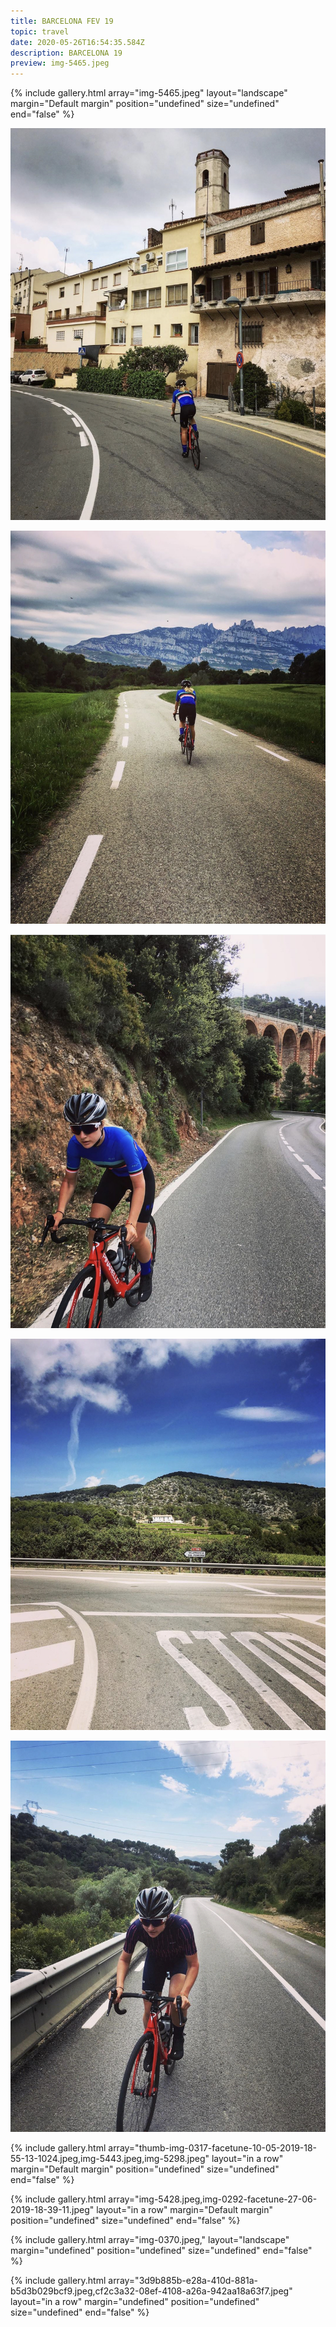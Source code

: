 ```yaml
---
title: BARCELONA FEV 19
topic: travel
date: 2020-05-26T16:54:35.584Z
description: BARCELONA 19
preview: img-5465.jpeg
---
```





{% include gallery.html array="img-5465.jpeg" layout="landscape" margin="Default margin" position="undefined" size="undefined" end="false" %}

![](img_7777.jpg)

![](img_7775.jpg)

![](img_7774.jpg)

![](img_7778.jpg)

![](img_7776.jpg)

{% include gallery.html array="thumb-img-0317-facetune-10-05-2019-18-55-13-1024.jpeg,img-5443.jpeg,img-5298.jpeg" layout="in a row" margin="Default margin" position="undefined" size="undefined" end="false" %}

{% include gallery.html array="img-5428.jpeg,img-0292-facetune-27-06-2019-18-39-11.jpeg" layout="in a row" margin="Default margin" position="undefined" size="undefined" end="false" %}

{% include gallery.html array="img-0370.jpeg," layout="landscape" margin="undefined" position="undefined" size="undefined" end="false" %}

{% include gallery.html array="3d9b885b-e28a-410d-881a-b5d3b029bcf9.jpeg,cf2c3a32-08ef-4108-a26a-942aa18a63f7.jpeg" layout="in a row" margin="undefined" position="undefined" size="undefined" end="false" %}